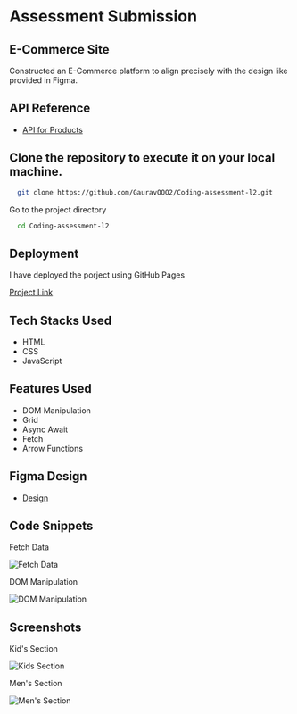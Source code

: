 
# Assessment Submission

## E-Commerce Site

Constructed an E-Commerce platform to align precisely with the design like provided in Figma.


## API Reference

 - [API for Products](https://cdn.shopify.com/s/files/1/0564/3685/0790/files/multiProduct.json)

## Clone the repository to execute it on your local machine.


```bash
  git clone https://github.com/GauravOOO2/Coding-assessment-l2.git
```

Go to the project directory

```bash
  cd Coding-assessment-l2
```


## Deployment

I have deployed the porject using GitHub Pages

[Project Link](https://gauravooo2.github.io/Coding-assessment-l2/)


## Tech Stacks Used

- HTML
- CSS
- JavaScript


## Features Used

- DOM Manipulation
- Grid 
- Async Await 
- Fetch
- Arrow Functions


## Figma Design
- [Design](https://www.figma.com/file/lXrVC18Jpw7OBzKl8BMWc9/Category-tabs) 





## Code Snippets

Fetch Data

![Fetch Data](https://gauravooo2.github.io/Gaurav_portfolio/assets/img/image.png)

DOM Manipulation

![DOM Manipulation](https://gauravooo2.github.io/Gaurav_portfolio/assets/img/Dom%20Manuplation.png)









## Screenshots

Kid's Section

![Kids Section](https://gauravooo2.github.io/Gaurav_portfolio/assets/img/Assessment1.png)

Men's Section

![Men's Section](https://gauravooo2.github.io/Gaurav_portfolio/assets/img/Assessment2.png)






